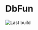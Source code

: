 # DbFun

![Last build](https://github.com/jacentino/DbFun/actions/workflows/build-and-test.yml/badge.svg)
